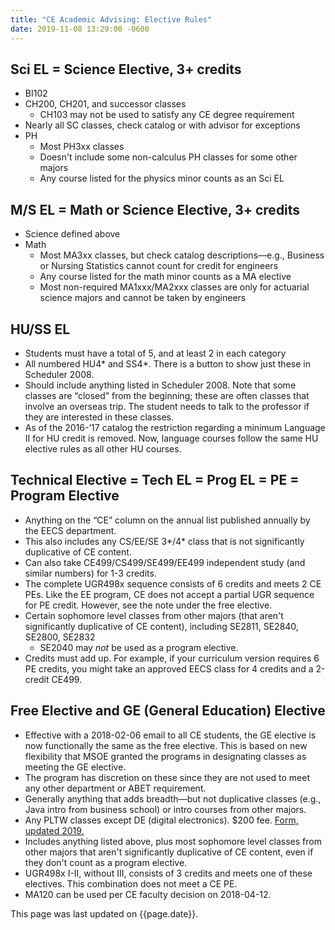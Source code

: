 ```yaml
---
title: "CE Academic Advising: Elective Rules"
date: 2019-11-08 13:29:00 -0600
---
```


## Sci EL = Science Elective, 3+ credits
* BI102
* CH200, CH201, and successor classes
  * CH103 may not be used to satisfy any CE degree requirement
* Nearly all SC classes, check catalog or with advisor for exceptions
* PH
  * Most PH3xx classes
  * Doesn't include some non-calculus PH classes for some other majors
  * Any course listed for the physics minor counts as an Sci EL

## M/S EL = Math or Science Elective, 3+ credits
* Science defined above
* Math
  * Most MA3xx classes, but check catalog descriptions&mdash;e.g., Business or Nursing Statistics cannot count for credit for engineers
  * Any course listed for the math minor counts as a MA elective
  * Most non-required MA1xxx/MA2xxx classes are only for actuarial science majors and cannot be taken by engineers

## HU/SS EL
* Students must have a total of 5, and at least 2 in each category
* All numbered HU4\* and SS4\*. There is a button to show just these in Scheduler 2008.
* Should include anything listed in Scheduler 2008. Note that some classes are &ldquo;closed&rdquo; from the beginning; these are often classes that involve an overseas trip. The student needs to talk to the professor if they are interested in these classes.
* As of the 2016-&rsquo;17 catalog the restriction regarding a minimum Language II for HU credit is removed. Now, language courses follow the same HU elective rules as all other HU courses.

## Technical Elective = Tech EL = Prog EL = PE = Program Elective
* Anything on the &ldquo;CE&rdquo; column on the annual list published annually by the EECS department.
* This also includes any CS/EE/SE 3\*/4\* class that is not significantly duplicative of CE content.
* Can also take CE499/CS499/SE499/EE499 independent study (and similar numbers) for 1-3 credits.
* The complete UGR498x sequence consists of 6 credits and meets 2 CE PEs. Like the EE program, CE does not accept a partial UGR sequence for PE credit. However, see the note under the free elective.
* Certain sophomore level classes from other majors (that aren't significantly duplicative of CE content), including SE2811, SE2840, SE2800, SE2832
  * SE2040 may *not* be used as a program elective.
* Credits must add up. For example, if your curriculum version requires 6 PE credits, you might take an approved EECS class for 4 credits and a 2-credit CE499.

## Free Elective and GE (General Education) Elective
* Effective with a 2018-02-06 email to all CE students, the GE elective is now functionally the same as the free elective. This is based on new flexibility that MSOE granted the programs in designating classes as meeting the GE elective.
* The program has discretion on these since they are not used to meet any other department or ABET requirement.
* Generally anything that adds breadth&mdash;but not duplicative classes (e.g., Java intro from business school) or intro courses from other majors.
* Any PLTW classes except DE (digital electronics). $200 fee. <a href="https://msoe.s3.amazonaws.com/files/resources/2019-update-pltw-credit-app.pdf">Form, updated 2019.</a>
* Includes anything listed above, plus most sophomore level classes from other majors that aren't significantly duplicative of CE content, even if they don't count as a program elective.
* UGR498x I-II, without III, consists of 3 credits and meets one of these electives. This combination does not meet a CE PE.
* MA120 can be used per CE faculty decision on 2018-04-12.

This page was last updated on {{page.date}}.

